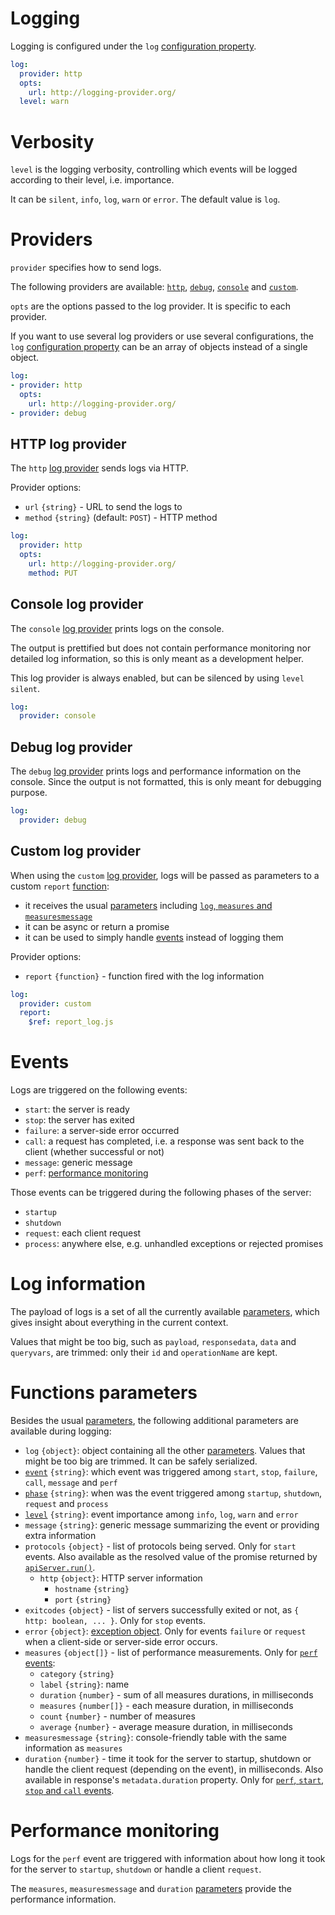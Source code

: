 # Logging

Logging is configured under the `log`
[configuration property](../configuration/configuration.md#properties).

```yml
log:
  provider: http
  opts:
    url: http://logging-provider.org/
  level: warn
```

# Verbosity

`level` is the logging verbosity, controlling which events will be logged
according to their level, i.e. importance.

It can be `silent`, `info`, `log`, `warn` or `error`.
The default value is `log`.

# Providers

`provider` specifies how to send logs.

The following providers are available: [`http`](#http-log-provider),
[`debug`](#debug-log-provider), [`console`](#console-log-provider) and
[`custom`](#custom-log-provider).

`opts` are the options passed to the log provider. It is specific to each
provider.

If you want to use several log providers or use several configurations, the
`log` [configuration property](../configuration/configuration.md#properties)
can be an array of objects instead of a single object.

```yml
log:
- provider: http
  opts:
    url: http://logging-provider.org/
- provider: debug
```

## HTTP log provider

The `http` [log provider](#providers) sends logs via HTTP.

Provider options:
  - `url` `{string}` - URL to send the logs to
  - `method` `{string}` (default: `POST`) - HTTP method

```yml
log:
  provider: http
  opts:
    url: http://logging-provider.org/
    method: PUT
```

## Console log provider

The `console` [log provider](#providers) prints logs on the console.

The output is prettified but does not contain performance monitoring nor
detailed log information, so this is only meant as a development helper.

This log provider is always enabled, but can be silenced by using `level`
`silent`.

```yml
log:
  provider: console
```

## Debug log provider

The `debug` [log provider](#providers) prints logs and performance information
on the console. Since the output is not formatted, this is only meant for
debugging purpose.

```yml
log:
  provider: debug
```

## Custom log provider

When using the `custom` [log provider](#providers), logs will be passed as
parameters to a custom `report` [function](../configuration/functions.md):
  - it receives the usual [parameters](../configuration/functions.md#parameters)
    including [`log`, `measures` and `measuresmessage`](#functions-parameters)
  - it can be async or return a promise
  - it can be used to simply handle [events](#events) instead of logging them

Provider options:
  - `report` `{function}` - function fired with the log information

```yml
log:
  provider: custom
  report:
    $ref: report_log.js
```

# Events

Logs are triggered on the following events:
  - `start`: the server is ready
  - `stop`: the server has exited
  - `failure`: a server-side error occurred
  - `call`: a request has completed, i.e. a response was sent back to the
    client (whether successful or not)
  - `message`: generic message
  - `perf`: [performance monitoring](#performance-monitoring)

Those events can be triggered during the following phases of the server:
  - `startup`
  - `shutdown`
  - `request`: each client request
  - `process`: anywhere else, e.g. unhandled exceptions or rejected promises

# Log information

The payload of logs is a set of all the currently available
[parameters](../configuration/functions.md#parameters), which
gives insight about everything in the current context.

Values that might be too big, such as `payload`, `responsedata`, `data` and
`queryvars`, are trimmed: only their `id` and `operationName` are kept.

# Functions parameters

Besides the usual [parameters](../configuration/functions.md#parameters), the
following additional parameters are available during logging:
  - `log` `{object}`: object containing all the other
    [parameters](../configuration/functions.md#parameters).
    Values that might be too big are trimmed. It can be safely serialized.
  - [`event`](#events) `{string}`: which event was triggered among `start`,
    `stop`, `failure`, `call`, `message` and `perf`
  - [`phase`](#events) `{string}`: when was the event triggered among `startup`,
    `shutdown`, `request` and `process`
  - [`level`](#verbosity) `{string}`: event importance among `info`, `log`,
    `warn` and `error`
  - `message` `{string}`: generic message summarizing the event or providing
    extra information
  - `protocols` `{object}` - list of protocols being served. Only for `start`
    events. Also available as the resolved value of the promise returned by
    [`apiServer.run()`](../usage/run.md#running-the-server).
    - `http` `{object}`: HTTP server information
      - `hostname` `{string}`
      - `port` `{string}`
  - `exitcodes` `{object}` - list of servers successfully exited or not, as
    `{ http: boolean, ... }`. Only for `stop` events.
  - `error` `{object}`:
    [exception object](../usage/error.md#exceptions). Only for
    events `failure` or `request` when a client-side or server-side error
    occurs.
  - `measures` `{object[]}` - list of performance measurements. Only for
    [`perf` events](#performance-monitoring):
    - `category` `{string}`
    - `label` `{string}`: name
    - `duration` `{number}` - sum of all measures durations, in milliseconds
    - `measures` `{number[]}` - each measure duration, in milliseconds
    - `count` `{number}` - number of measures
    - `average` `{number}` - average measure duration, in milliseconds
  - `measuresmessage` `{string}`: console-friendly table with the same
    information as `measures`
  - `duration` `{number}` - time it took for the server to startup, shutdown
    or handle the client request (depending on the event), in milliseconds.
    Also available in response's `metadata.duration` property.
    Only for
    [`perf`, `start`, `stop` and `call` events](#performance-monitoring).

# Performance monitoring

Logs for the `perf` event are triggered with information about how long it
took for the server to `startup`, `shutdown` or handle a client `request`.

The `measures`, `measuresmessage` and `duration`
[parameters](#functions-parameters) provide the performance information.
